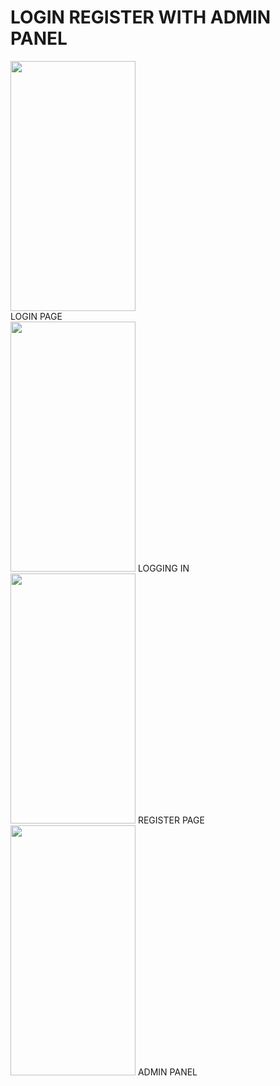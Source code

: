 # LOGIN REGISTER WITH ADMIN PANEL 
<div>
<div style:"float:left; max-width:10%; max-height:400px" ><img float=right src="https://user-images.githubusercontent.com/118901793/211683425-274b88ab-8d20-4a49-8852-897704e3d68f.jpg" width="200" height="400" />
  <br>
LOGIN PAGE 
</div>
<div><img src="https://user-images.githubusercontent.com/118901793/211683822-3ac7460c-c815-4093-9e6a-2a055e8dd0c0.jpg" width="200" height="400" />
LOGGING IN
</div>
<div><img src="https://user-images.githubusercontent.com/118901793/211683968-8afc5f32-57c1-4f3c-88c7-513727fb5be0.jpg" width="200" height="400" />
REGISTER PAGE
</div>
<div style:"float:right; max-width:200px; max-height:400px"><img src="https://user-images.githubusercontent.com/118901793/211683964-3f037683-45e1-43ac-93b5-21c7212a2f51.jpg" width="200" height="400" />
ADMIN PANEL
</div>
</div>

